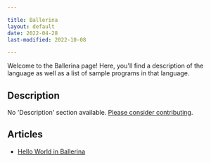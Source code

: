 ```yaml
---

title: Ballerina
layout: default
date: 2022-04-28
last-modified: 2022-10-08

---
```


Welcome to the Ballerina page! Here, you'll find a description of the language as well as a list of sample programs in that language.

## Description

No 'Description' section available. [Please consider contributing](https://github.com/TheRenegadeCoder/sample-programs-website).

## Articles

- [Hello World in Ballerina](https://sampleprograms.io/projects/hello-world/ballerina)
